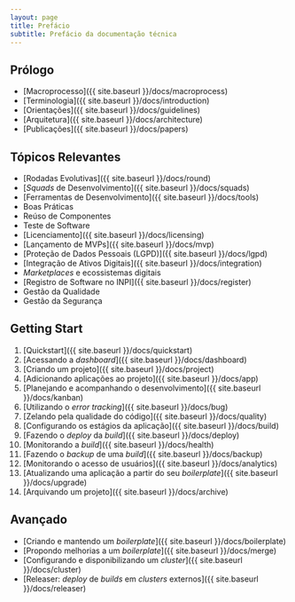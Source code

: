 ```yaml
---
layout: page
title: Prefácio
subtitle: Prefácio da documentação técnica
---
```


## Prólogo

- [Macroprocesso]({{ site.baseurl }}/docs/macroprocess)
- [Terminologia]({{ site.baseurl }}/docs/introduction)
- [Orientações]({{ site.baseurl }}/docs/guidelines)
- [Arquitetura]({{ site.baseurl }}/docs/architecture)
- [Publicações]({{ site.baseurl }}/docs/papers)
<!-- - [Parceiros]({{ site.baseurl }}/docs/partners) -->
<!-- - [Priorização dos Ativos]({{ site.baseurl }}/docs/pool) -->
<!-- - [Trilha: _Zero to Hero_]({{ site.baseurl }}/docs/trail) -->

## Tópicos Relevantes

- [Rodadas Evolutivas]({{ site.baseurl }}/docs/round)
- [_Squads_ de Desenvolvimento]({{ site.baseurl }}/docs/squads)
- [Ferramentas de Desenvolvimento]({{ site.baseurl }}/docs/tools)
- Boas Práticas <!-- [Boas Práticas]({{ site.baseurl }}/docs/practices) -->
- Reúso de Componentes <!-- [Reúso de Componentes]({{ site.baseurl }}/docs/reuse) -->
- Teste de Software <!-- [Teste de Software]({{ site.baseurl }}/docs/test) -->
- [Licenciamento]({{ site.baseurl }}/docs/licensing)
- [Lançamento de MVPs]({{ site.baseurl }}/docs/mvp)
- [Proteção de Dados Pessoais (LGPD)]({{ site.baseurl }}/docs/lgpd)
- [Integração de Ativos Digitais]({{ site.baseurl }}/docs/integration)
- _Marketplaces_ e ecossistemas digitais <!-- [_Marketplaces_ e ecossistemas digitais]({{ site.baseurl }}/docs/marketplace) -->
- [Registro de Software no INPI]({{ site.baseurl }}/docs/register)
- Gestão da Qualidade <!-- [Gestão da Qualidade]({{ site.baseurl }}/docs/quality) -->
- Gestão da Segurança <!-- [Gestão da Segurança]({{ site.baseurl }}/docs/security) -->

## Getting Start

1. [Quickstart]({{ site.baseurl }}/docs/quickstart)
2. [Acessando a _dashboard_]({{ site.baseurl }}/docs/dashboard)
3. [Criando um projeto]({{ site.baseurl }}/docs/project)
4. [Adicionando aplicações ao projeto]({{ site.baseurl }}/docs/app)
5. [Planejando e acompanhando o desenvolvimento]({{ site.baseurl }}/docs/kanban)
6. [Utilizando o _error tracking_]({{ site.baseurl }}/docs/bug)
7. [Zelando pela qualidade do código]({{ site.baseurl }}/docs/quality)
8. [Configurando os estágios da aplicação]({{ site.baseurl }}/docs/build)
9. [Fazendo o _deploy_ da _build_]({{ site.baseurl }}/docs/deploy)
10. [Monitorando a _build_]({{ site.baseurl }}/docs/health)
11. [Fazendo o _backup_ de uma _build_]({{ site.baseurl }}/docs/backup)
12. [Monitorando o acesso de usuários]({{ site.baseurl }}/docs/analytics)
13. [Atualizando uma aplicação a partir do seu _boilerplate_]({{ site.baseurl }}/docs/upgrade)
14. [Arquivando um projeto]({{ site.baseurl }}/docs/archive)

## Avançado

- [Criando e mantendo um _boilerplate_]({{ site.baseurl }}/docs/boilerplate)
- [Propondo melhorias a um _boilerplate_]({{ site.baseurl }}/docs/merge)
- [Configurando e disponibilizando um _cluster_]({{ site.baseurl }}/docs/cluster)
- [Releaser: _deploy_ de _builds_ em _clusters_ externos]({{ site.baseurl }}/docs/releaser)

<!--
## Recursos

- [_Clusters_]({{ site.baseurl }}/resources/clusters)
- [_Boilerplates_]({{ site.baseurl }}/resources/boilerplates)

## Disciplinas Especializadas

- [Aprendizado de Máquina]({{ site.baseurl }}/special/learning)
- [_Blockchain_]({{ site.baseurl }}/special/blockchain)
- [Gamificação]({{ site.baseurl }}/special/gamefication)
- [Internet das Coisas]({{ site.baseurl }}/special/iot)
-->

<!--
Regimento da Supervisão de Ativos Digitais:

a) Definir processos alinhados a estratégia organizacional para priorização e aprovação de demandas de ativos digitais de inovação para a agricultura.
b) Desenvolver ativos digitais com parceiros que assegurem a manutenção do seu ciclo de vida e a transferência de conhecimento tecnológico.
c) Definir e implantar diretrizes para a garantia da qualidade e segurança de ativos digitais e o alinhamento à legislação vigente.
d) Prospectar, avaliar e implantar diretrizes para adoção de soluções digitais, usando padrões de mercado.
e) Gerenciar a força de trabalho de forma a otimizar equipes no desenvolvimento de soluções digitais.
f) Definir diretrizes, normativos e instruções de boas práticas no desenvolvimento de ativos.
g) Definir e implantar diretrizes para sustentar o ciclo de vida dos ativos.
h) Definir e implantar indicadores que garantam o monitoramento dos impactos dos ativos digitais.
i) Elaborar e executar planos de capacitação continuada em tecnologias habilitadoras.
j) Definir e implantar diretrizes para a integração de ativos digitais nos ecossistemas digitais das cadeias de produção agropecuária.
k) Revisar continuamente diretrizes, políticas e metodologias de desenvolvimento de ativos digitais.
l) Contribuir com a classificação de ativos digitais segundo a escala MRL/TRL e definir o seu estágio de entrega, conforme diretrizes da Diretoria de Negócios.
m) Definir e implantar diretrizes de contigenciamento em caso de impactos negativos dos ativos digitais ou de segurança da informação.
n) Garantir a entrega de ativos pelas equipes assegurando uma qualidade mínima de artefatos digitais, documentação e aderência metodológica.
o) Definir e implantar diretrizes para orientar a disponibilização e sustentação dos ativos digitais em catálogos digitais, lojas virtuais e marketplaces.
-->
